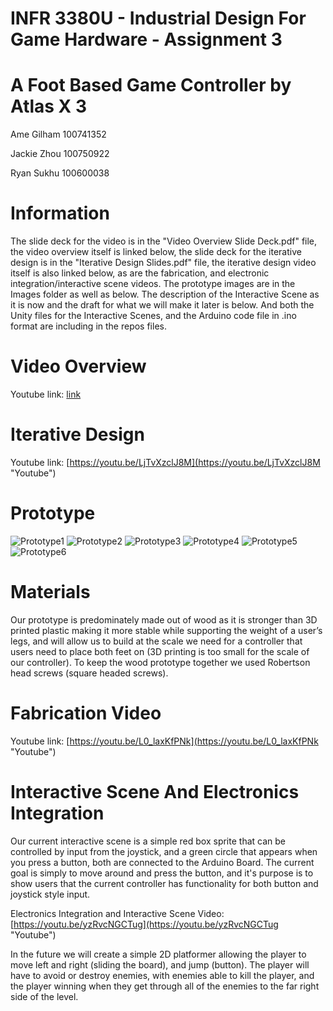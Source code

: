 # INFR 3380U - Industrial Design For Game Hardware - Assignment 3

# A Foot Based Game Controller by Atlas X 3

Ame Gilham 100741352

Jackie Zhou 100750922

Ryan Sukhu 100600038

# Information

The slide deck for the video is in the "Video Overview Slide Deck.pdf" file, the video overview itself is linked below, 
the slide deck for the iterative design is in the "Iterative Design Slides.pdf" file, the iterative design video itself 
is also linked below, as are the fabrication, and electronic integration/interactive scene videos. The prototype images 
are in the Images folder as well as below. The description of the Interactive Scene as it is now and the draft for what we will 
make it later is below. And both the Unity files for the Interactive Scenes, and the Arduino code file in .ino format are including
in the repos files.

# Video Overview

Youtube link: [link](link "Youtube")

# Iterative Design

Youtube link: [https://youtu.be/LjTvXzclJ8M](https://youtu.be/LjTvXzclJ8M "Youtube")

# Prototype

![Prototype1](Images/Prototype1.jpg)
![Prototype2](Images/Prototype2.jpg)
![Prototype3](Images/Prototype3.jpg)
![Prototype4](Images/Prototype4.jpg)
![Prototype5](Images/Prototype5.jpg)
![Prototype6](Images/Prototype6.jpg)

# Materials
Our prototype is predominately made out of wood as it is stronger than 3D printed plastic making it more stable while supporting the weight of a user’s legs, and will allow us to build at the scale we need for a controller that users need to place both feet on (3D printing is too small for the scale of our controller). To keep the wood prototype together we used Robertson head screws (square headed screws).


# Fabrication Video

Youtube link: [https://youtu.be/L0_laxKfPNk](https://youtu.be/L0_laxKfPNk "Youtube")

# Interactive Scene And Electronics Integration

Our current interactive scene is a simple red box sprite that can be controlled by input from the joystick, and a green circle that appears when you press a button, both are connected to the Arduino Board. 
The current goal is simply to move around and press the button, and it's purpose is to show users that the current controller has functionality for both button and joystick style input.

Electronics Integration and Interactive Scene Video: [https://youtu.be/yzRvcNGCTug](https://youtu.be/yzRvcNGCTug "Youtube")

In the future we will create a simple 2D platformer allowing the player to move left and right (sliding the board), and jump (button). The player will have to avoid 
or destroy enemies, with enemies able to kill the player, and the player winning when they get through all of the enemies to the far right side of the level.
